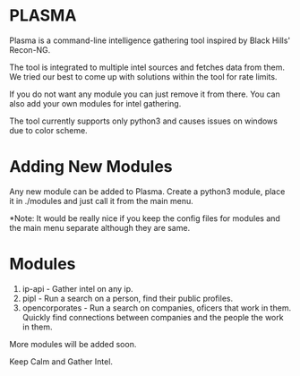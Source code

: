 # PLASMA

Plasma is a command-line intelligence gathering tool inspired by Black Hills' Recon-NG.

The tool is integrated to multiple intel sources and fetches data from them. We tried our best to come up with solutions within the tool for rate limits.

If you do not want any module you can just remove it from there. You can also add your own modules for intel gathering.

The tool currently supports only python3 and causes issues on windows due to color scheme.

# Adding New Modules

Any new module can be added to Plasma. Create a python3 module, place it in ./modules and just call it from the main menu.

*Note: It would be really nice if you keep the config files for modules and the main menu separate although they are same.

# Modules

1) ip-api - Gather intel on any ip.
2) pipl - Run a search on a person, find their public profiles.
3) opencorporates - Run a search on companies, oficers that work in them. Quickly find connections between companies and the people the work in them.

More modules will be added soon.

Keep Calm and Gather Intel.
